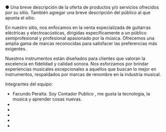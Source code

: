 ● Una breve descripción de la oferta de productos y/o servicios ofrecidos por su
sitio. También agregar una breve descripción del público al que apunta el sitio.

En nuestro sitio, nos enfocamos en la venta especializada de guitarras eléctricas y electroacústicas, dirigidas específicamente a un público semiprofesional y profesional apasionado por la música. Ofrecemos una amplia gama de marcas reconocidas para satisfacer las preferencias más exigentes.

Nuestros instrumentos están diseñados para clientes que valoran la excelencia en fidelidad y calidad sonora. Nos esforzamos por brindar experiencias musicales excepcionales a aquellos que buscan lo mejor en instrumentos, respaldados por marcas de renombre en la industria musical.


Integrantes del equipo:
* Facundo Peralta. Soy Contador Publico , me gusta la tecnologia, la musica y aprender cosas nuevas.
*
*
*
*
*
